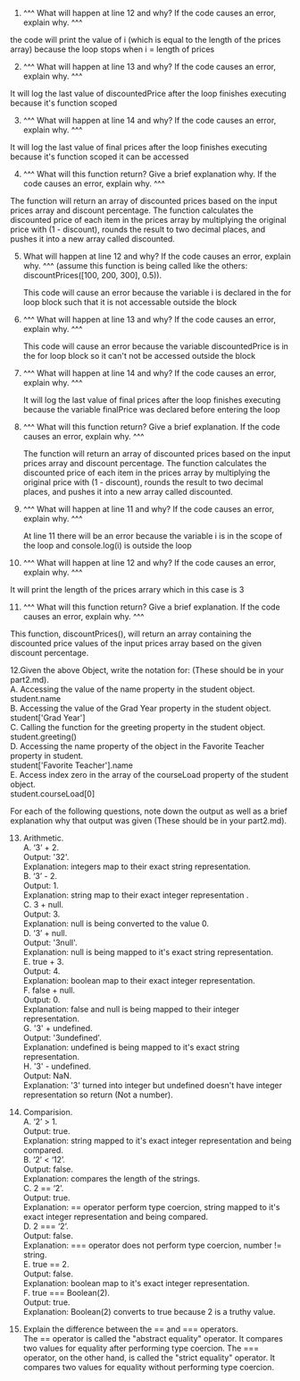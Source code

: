 1. ^^^ What will happen at line 12 and why? If the code causes an error, explain why. ^^^

  the code will print the value of i (which is equal to the length of the prices array) because the loop stops when i = length of prices
  
2. ^^^ What will happen at line 13 and why? If the code causes an error, explain why. ^^^

  It will log the last value of discountedPrice after the loop finishes executing because it's function scoped
  
3. ^^^ What will happen at line 14 and why? If the code causes an error, explain why. ^^^

  It will log the last value of final prices after the loop finishes executing because it's function scoped it can be accessed 
  
4. ^^^ What will this function return? Give a brief explanation why. If the code causes an error, explain why. ^^^

  The function will return an array of discounted prices based on the input prices array and discount percentage. The function 
  calculates the discounted price of each item in the prices array by multiplying the original price with (1 - discount), 
  rounds the result to two decimal places, and pushes it into a new array called discounted.
  
5. What will happen at line 12 and why?  If the code causes an error, explain why. ^^^ (assume this function is being called like the others: discountPrices([100, 200, 300], 0.5)).

   This code will cause an error because the variable i is declared in the for loop block such that it is not accessable outside the block
   
6. ^^^ What will happen at line 13 and why? If the code causes an error, explain why. ^^^

   This code will cause an error because the variable discountedPrice is in the for loop block so it can't not be accessed outside the block

7. ^^^ What will happen at line 14 and why? If the code causes an error, explain why. ^^^

   It will log the last value of final prices after the loop finishes executing because the variable finalPrice was declared before 
   entering the loop
   
8. ^^^ What will this function return? Give a brief explanation. If the code causes an error, explain why. ^^^

   The function will return an array of discounted prices based on the input prices array and discount percentage. The function 
   calculates the discounted price of each item in the prices array by multiplying the original price with (1 - discount), 
   rounds the result to two decimal places, and pushes it into a new array called discounted.
   
9. ^^^ What will happen at line 11 and why? If the code causes an error, explain why. ^^^

   At line 11 there will be an error because the variable i is in the scope of the loop and console.log(i) is outside the loop 
   
10. ^^^ What will happen at line 12 and why? If the code causes an error, explain why. ^^^

  It will print the length of the prices arrary which in this case is 3
  
11. ^^^ What will this function return? Give a brief explanation. If the code causes an error, explain why. ^^^

  This function, discountPrices(), will return an array containing the discounted price values of the input prices array based on the given   
  discount percentage.
  
12.Given the above Object, write the notation for:  (These should be in your part2.md). <br>
  A. Accessing the value of the name property in the student object. <br>
     student.name <br>
  B. Accessing the value of the Grad Year property in the student object.<br>
     student['Grad Year'] <br>
  C. Calling the function for the greeting property in the student object. <br>
     student.greeting() <br>
  D. Accessing the name property of the object in the Favorite Teacher property in student. <br> 
     student['Favorite Teacher'].name <br>
  E. Access index zero in the array of the courseLoad property of the student object. <br>
     student.courseLoad[0] <br>
     
For each of the following questions, note down the output as well as a brief explanation why that output was given  (These should be in your part2.md). <br>

13. Arithmetic. <br>
  A. ‘3’ + 2. <br> 
     Output: '32'. <br>
     Explanation: integers map to their exact string representation. <br>
  B. ‘3’ - 2. <br>
     Output: 1. <br>
     Explanation: string map to their exact integer representation . <br>
  C. 3 + null. <br>
     Output: 3. <br>
     Explanation: null is being converted to the value 0. <br>
  D. ‘3’ + null. <br>
     Output: '3null'. <br>
     Explanation: null is being mapped to it's exact string representation. <br>
  E. true + 3. <br>
     Output: 4. <br>
     Explanation: boolean map to their exact integer representation. <br>
  F. false + null. <br>
     Output: 0. <br>
     Explanation: false and null is being mapped to their integer representation. <br>
  G. '3' + undefined. <br>
     Output: '3undefined'. <br>
     Explanation: undefined is being mapped to it's exact string representation. <br>
  H. '3' - undefined. <br>
     Output: NaN. <br>
     Explanation: '3' turned into integer but undefined doesn't have integer representation so return (Not a number). <br>
     
14. Comparision. <br>
  A. ‘2’ > 1. <br>
     Output: true. <br>
     Explanation: string mapped to it's exact integer representation and being compared. <br>
  B. ‘2’ < ‘12’. <br>
     Output: false. <br>
     Explanation: compares the length of the strings. <br>
  C. 2 == ‘2’. <br> 
     Output: true. <br>
     Explanation: == operator perform type coercion, string mapped to it's exact integer representation and being compared.  <br>
  D. 2 === ‘2’. <br>
     Output: false. <br>
     Explanation: === operator does not perform type coercion, number != string. <br>
  E. true == 2. <br>
     Output: false. <br>
     Explanation: boolean map to it's exact integer representation. <br>
  F. true === Boolean(2). <br>
     Output: true. <br>
     Explanation: Boolean(2) converts to true because 2 is a truthy value. <br>
     
15. Explain the difference between the == and === operators. <br>
  The == operator is called the "abstract equality" operator. It compares two values for equality after performing type coercion.
  The === operator, on the other hand, is called the "strict equality" operator. It compares two values for equality without 
  performing type coercion.
  
  
